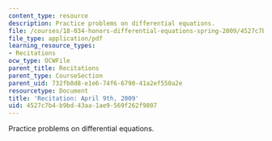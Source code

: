 ```yaml
---
content_type: resource
description: Practice problems on differential equations.
file: /courses/18-034-honors-differential-equations-spring-2009/4527c7b4b9bd43aa1ae9569f262f9807_MIT18_034s09_rec14_4_9.pdf
file_type: application/pdf
learning_resource_types:
- Recitations
ocw_type: OCWFile
parent_title: Recitations
parent_type: CourseSection
parent_uid: 732fb0d8-e1e6-74f6-6790-41a2ef550a2e
resourcetype: Document
title: 'Recitation: April 9th, 2009'
uid: 4527c7b4-b9bd-43aa-1ae9-569f262f9807
---
```

Practice problems on differential equations.

